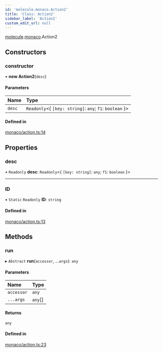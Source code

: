 ```yaml
---
id: 'molecule.monaco.Action2'
title: 'Class: Action2'
sidebar_label: 'Action2'
custom_edit_url: null
---
```


[molecule](../namespaces/molecule).[monaco](../namespaces/molecule.monaco).Action2

## Constructors

### constructor

• **new Action2**(`desc`)

#### Parameters

| Name   | Type                                                     |
| :----- | :------------------------------------------------------- |
| `desc` | `Readonly`<{ `[key: string]`: `any`; `f1`: `boolean` }\> |

#### Defined in

[monaco/action.ts:14](https://github.com/DTStack/molecule/blob/927b7d39/src/monaco/action.ts#L14)

## Properties

### desc

• `Readonly` **desc**: `Readonly`<{ `[key: string]`: `any`; `f1`: `boolean` }\>

---

### ID

▪ `Static` `Readonly` **ID**: `string`

#### Defined in

[monaco/action.ts:13](https://github.com/DTStack/molecule/blob/927b7d39/src/monaco/action.ts#L13)

## Methods

### run

▸ `Abstract` **run**(`accessor`, ...`args`): `any`

#### Parameters

| Name       | Type    |
| :--------- | :------ |
| `accessor` | `any`   |
| `...args`  | `any`[] |

#### Returns

`any`

#### Defined in

[monaco/action.ts:23](https://github.com/DTStack/molecule/blob/927b7d39/src/monaco/action.ts#L23)
